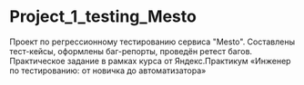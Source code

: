 # Project_1_testing_Mesto
Проект по регрессионному тестированию сервиса "Mesto". Составлены тест-кейсы, оформлены баг-репорты, проведён ретест багов. Практическое задание в рамках курса от Яндекс.Практикум «Инженер по тестированию: от новичка до автоматизатора»
